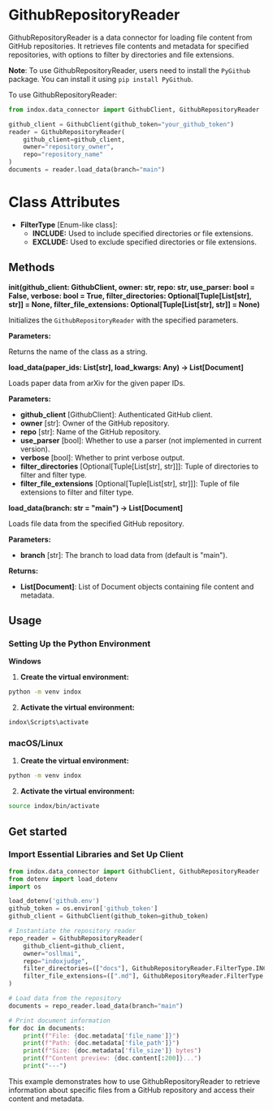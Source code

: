 # GithubRepositoryReader

GithubRepositoryReader is a data connector for loading file content from GitHub repositories. It retrieves file contents and metadata for specified repositories, with options to filter by directories and file extensions.

**Note**: To use GithubRepositoryReader, users need to install the `PyGithub` package. You can install it using `pip install PyGithub`.

To use GithubRepositoryReader:

```python
from indox.data_connector import GithubClient, GithubRepositoryReader

github_client = GithubClient(github_token="your_github_token")
reader = GithubRepositoryReader(
    github_client=github_client,
    owner="repository_owner",
    repo="repository_name"
)
documents = reader.load_data(branch="main")
```
# Class Attributes

- **FilterType**  [Enum-like class]:
  - **INCLUDE:** Used to include specified directories or file extensions.
  - **EXCLUDE:** Used to exclude specified directories or file extensions.
## Methods 
**init(github_client: GithubClient, owner: str, repo: str, use_parser: bool = False, verbose: bool = True, filter_directories: Optional[Tuple[List[str], str]] = None, filter_file_extensions: Optional[Tuple[List[str], str]] = None)**

Initializes the `GithubRepositoryReader` with the specified parameters.

**Parameters:**

Returns the name of the class as a string.

**load_data(paper_ids: List[str], load_kwargs: Any) -> List[Document]**

Loads paper data from arXiv for the given paper IDs.

**Parameters:**
- **github_client** [GithubClient]: Authenticated GitHub client.
- **owner** [str]: Owner of the GitHub repository.
- **repo** [str]: Name of the GitHub repository.
- **use_parser** [bool]: Whether to use a parser (not implemented in current version).
- **verbose** [bool]: Whether to print verbose output.
- **filter_directories** [Optional[Tuple[List[str], str]]]: Tuple of directories to filter and filter type.
- **filter_file_extensions** [Optional[Tuple[List[str], str]]]: Tuple of file extensions to filter and filter type.

**load_data(branch: str = "main") -> List[Document]**

Loads file data from the specified GitHub repository.

**Parameters:**
- **branch** [str]: The branch to load data from (default is "main").

**Returns:**
  - **List[Document]**:  List of Document objects containing file content and metadata.
## Usage
### Setting Up the Python Environment
**Windows**
1. **Create the virtual environment:**
```bash
python -m venv indox
```
2. **Activate the virtual environment:**
```bash
indox\Scripts\activate
```
### macOS/Linux
1. **Create the virtual environment:**
```bash
python -m venv indox
```
2. **Activate the virtual environment:**
```bash
source indox/bin/activate
```
## Get started
### Import Essential Libraries and Set Up Client

```python
from indox.data_connector import GithubClient, GithubRepositoryReader
from dotenv import load_dotenv
import os 

load_dotenv('github.env')
github_token = os.environ['github_token']
github_client = GithubClient(github_token=github_token)

# Instantiate the repository reader
repo_reader = GithubRepositoryReader(
    github_client=github_client,
    owner="osllmai",
    repo="indoxjudge",
    filter_directories=(["docs"], GithubRepositoryReader.FilterType.INCLUDE),
    filter_file_extensions=([".md"], GithubRepositoryReader.FilterType.INCLUDE)
)

# Load data from the repository
documents = repo_reader.load_data(branch="main")

# Print document information
for doc in documents:
    print(f"File: {doc.metadata['file_name']}")
    print(f"Path: {doc.metadata['file_path']}")
    print(f"Size: {doc.metadata['file_size']} bytes")
    print(f"Content preview: {doc.content[:200]}...")
    print("---")
```
This example demonstrates how to use GithubRepositoryReader to retrieve information about specific files from a GitHub repository and access their content and metadata.